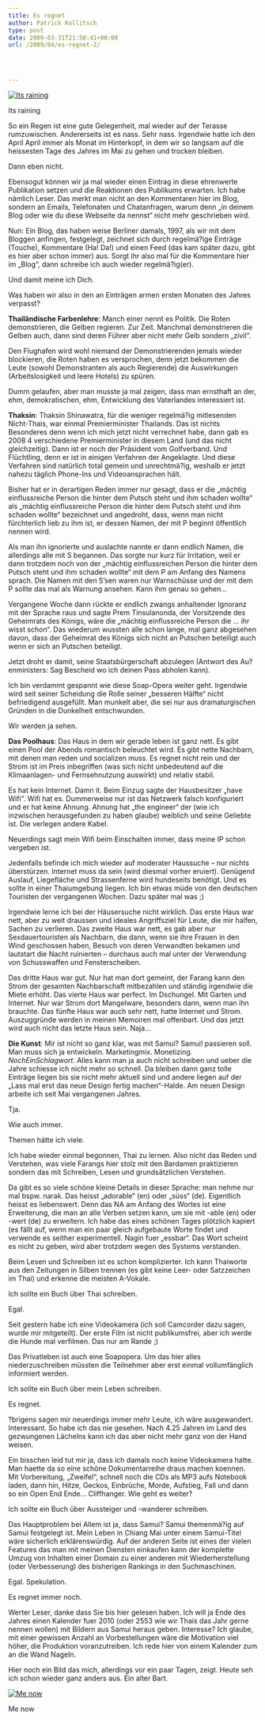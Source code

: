 ```yaml
---
title: Es regnet
author: Patrick Kollitsch
type: post
date: 2009-03-31T21:50:41+00:00
url: /2009/04/es-regnet-2/




---
```

<div class="flickr">
  <a href="http://www.flickr.com/photos/schreibblogade/3403549915/" title="Its raining"><img src="//farm4.static.flickr.com/3439/3403549915_b92190c1b2.jpg" alt="Its raining" /></a></p> 
  
  <p>
    Its raining
  </p>
</div>

So ein Regen ist eine gute Gelegenheit, mal wieder auf der Terasse rumzuwischen. Andererseits ist es nass. Sehr nass. Irgendwie hatte ich den April April immer als Monat im Hinterkopf, in dem wir so langsam auf die heissesten Tage des Jahres im Mai zu gehen und trocken bleiben. 

Dann eben nicht.

Ebensogut können wir ja mal wieder einen Eintrag in diese ehrenwerte Publikation setzen und die Reaktionen des Publikums erwarten. Ich habe nämlich Leser. Das merkt man nicht an den Kommentaren hier im Blog, sondern an Emails, Telefonaten und Chatanfragen, warum denn &#8222;in deinem Blog oder wie du diese Webseite da nennst&#8220; nicht mehr geschrieben wird.

Nun: Ein Blog, das haben weise Berliner damals, 1997, als wir mit dem Bloggen anfingen, festgelegt, zeichnet sich durch regelmä?ige Einträge (Touche), Kommentare (Ha! Da!) und einen Feed (das kam später dazu, gibt es hier aber schon immer) aus. Sorgt ihr also mal für die Kommentare hier im &#8222;Blog&#8220;, dann schreibe ich auch wieder regelmä?ig(er).

Und damit meine ich Dich.

Was haben wir also in den an Einträgen armen ersten Monaten des Jahres verpasst?

**Thailändische Farbenlehre**: Manch einer nennt es Politik. Die Roten demonstrieren, die Gelben regieren. Zur Zeit. Manchmal demonstrieren die Gelben auch, dann sind deren Führer aber nicht mehr Gelb sondern &#8222;zivil&#8220;. 

Den Flughafen wird wohl niemand der Demonstrierenden jemals wieder blockieren, die Roten haben es versprochen, denn jetzt bekommen die Leute (sowohl Demonstranten als auch Regierende) die Auswirkungen (Arbeitslosigkeit und leere Hotels) zu spüren. 

Dumm gelaufen, aber man musste ja mal zeigen, dass man ernsthaft an der, ehm, demokratischen, ehm, Entwicklung des Vaterlandes interessiert ist.

**Thaksin**: Thaksin Shinawatra, für die weniger regelmä?ig mitlesenden Nicht-Thais, war einmal Premierminister Thailands. Das ist nichts Besonderes denn wenn ich mich jetzt nicht verrechnet habe, dann gab es 2008 4 verschiedene Premierminister in diesem Land (und das nicht gleichzeitig). Dann ist er noch der Präsident vom Golfverband. Und Flüchtling, denn er ist in einigen Verfahren der Angeklagte. Und diese Verfahren sind natürlich total gemein und unrechtmä?ig, weshalb er jetzt nahezu täglich Phone-Ins und Videoansprachen hält.

Bisher hat er in derartigen Reden immer nur gesagt, dass er die &#8222;mächtig einflussreiche Person die hinter dem Putsch steht und ihm schaden wollte&#8220; als &#8222;mächtig einflussreiche Person die hinter dem Putsch steht und ihm schaden wollte&#8220; bezeichnet und angedroht, dass, wenn man nicht fürchterlich lieb zu ihm ist, er dessen Namen, der mit P beginnt öffentlich nennen wird.

Als man ihn ignorierte und auslachte nannte er dann endlich Namen, die allerdings alle mit S begannen. Das sorgte nur kurz für Irritation, weil er dann trotzdem noch von der &#8222;mächtig einflussreichen Person die hinter dem Putsch steht und ihm schaden wollte&#8220; mit dem P am Anfang des Namens sprach. Die Namen mit den S&#8217;sen waren nur Warnschüsse und der mit dem P sollte das mal als Warnung ansehen. Kann ihm genau so gehen&#8230;

Vergangene Woche dann rückte er endlich zwangs anhaltender Ignoranz mit der Sprache raus und sagte Prem Tinsulanonda, der Vorsitzende des Geheimrats des Königs, wäre die &#8222;mächtig einflussreiche Person die &#8230; ihr wisst schon&#8220;. Das wiederum wussten alle schon lange, mal ganz abgesehen davon, dass der Geheimrat des Königs sich nicht an Putschen beteiligt auch wenn er sich an Putschen beteiligt.

Jetzt droht er damit, seine Staatsbürgerschaft abzulegen (Antwort des Au?enministers: Sag Bescheid wo ich deinen Pass abholen kann). 

Ich bin verdammt gespannt wie diese Soap-Opera weiter geht. Irgendwie wird seit seiner Scheidung die Rolle seiner &#8222;besseren Hälfte&#8220; nicht befriedigend ausgefüllt. Man munkelt aber, die sei nur aus dramaturgischen Gründen in die Dunkelheit entschwunden.

Wir werden ja sehen.

**Das Poolhaus**: Das Haus in dem wir gerade leben ist ganz nett. Es gibt einen Pool der Abends romantisch beleuchtet wird. Es gibt nette Nachbarn, mit denen man reden und socializen muss. Es regnet nicht rein und der Strom ist im Preis inbegriffen (was sich nicht unbedeutend auf die Klimaanlagen- und Fernsehnutzung auswirkt) und relativ stabil.

Es hat kein Internet. Damn it. Beim Einzug sagte der Hausbesitzer &#8222;have Wifi&#8220;. Wifi hat es. Dummerweise nur ist das Netzwerk falsch konfiguriert und er hat keine Ahnung. Ahnung hat &#8222;the engineer&#8220; der (wie ich inzwischen herausgefunden zu haben glaube) weiblich und seine Geliebte ist. Die verlegen andere Kabel.

Neuerdings sagt mein Wifi beim Einschalten immer, dass meine IP schon vergeben ist. 

Jedenfalls befinde ich mich wieder auf moderater Haussuche &#8211; nur nichts überstürzen. Internet muss da sein (wird diesmal vorher eruiert). Genügend Auslauf, Liegefläche und Strassenferne wird hundeseits benötigt. Und es sollte in einer Thaiumgebung liegen. Ich bin etwas müde von den deutschen Touristen der vergangenen Wochen. Dazu später mal was ;)

Irgendwie lerne ich bei der Häusersuche nicht wirklich. Das erste Haus war nett, aber zu weit draussen und ideales Angriffsziel für Leute, die mir halfen, Sachen zu verlieren. Das zweite Haus war nett, es gab aber nur Sexdauertouristen als Nachbarn, die dann, wenn sie ihre Frauen in den Wind geschossen haben, Besuch von deren Verwandten bekamen und lautstart die Nacht ruinierten &#8211; durchaus auch mal unter der Verwendung von Schusswaffen und Fensterscheiben.

Das dritte Haus war gut. Nur hat man dort gemeint, der Farang kann den Strom der gesamten Nachbarschaft mitbezahlen und ständig irgendwie die Miete erhöht. Das vierte Haus war perfect. Im Dschungel. Mit Garten und Internet. Nur war Strom dort Mangelware, besonders dann, wenn man ihn brauchte. Das fünfte Haus war auch sehr nett, hatte Internet und Strom. Auszuggründe werden in meinen Memoiren mal offenbart. Und das jetzt wird auch nicht das letzte Haus sein. Naja&#8230;

**Die Kunst**: Mir ist nicht so ganz klar, was mit Samui? Samui! passieren soll. Man muss sich ja entwickeln. Marketingmix. Monetizing. $NochEinSchlagwort$. Alles kann man ja auch nicht schreiben und ueber die Jahre schiesse ich nicht mehr so schnell. Da bleiben dann ganz tolle Einträge liegen bis sie nicht mehr aktuell sind und andere liegen auf der &#8222;Lass mal erst das neue Design fertig machen&#8220;-Halde. Am neuen Design arbeite ich seit Mai vergangenen Jahres.

Tja.

Wie auch immer.

Themen hätte ich viele.

Ich habe wieder einmal begonnen, Thai zu lernen. Also nicht das Reden und Verstehen, was viele Farangs hier stolz mit den Bardamen praktizieren sondern das mit Schreiben, Lesen und grundsätzlichen Verstehen. 

Da gibt es so viele schöne kleine Details in dieser Sprache: man nehme nur mal bspw. narak. Das heisst &#8222;adorable&#8220; (en) oder &#8222;süss&#8220; (de). Eigentlich heisst es liebenswert. Denn das NA am Anfang des Wortes ist eine Erweiterung, die man an alle Verben setzen kann, um sie mit -able (en) oder -wert (de) zu erweitern. Ich habe das eines schönen Tages plötzlich kapiert (es fällt auf, wenn man ein paar gleich aufgebaute Worte findet und verwende es seither experimentell. Nagin fuer &#8222;essbar&#8220;. Das Wort scheint es nicht zu geben, wird aber trotzdem wegen des Systems verstanden.

Beim Lesen und Schreiben ist es schon komplizierter. Ich kann Thaiworte aus den Zeitungen in Silben trennen (es gibt keine Leer- oder Satzzeichen im Thai) und erkenne die meisten A-Vokale. 

Ich sollte ein Buch über Thai schreiben.

Egal.

Seit gestern habe ich eine Videokamera (ich soll Camcorder dazu sagen, wurde mir mitgeteilt). Der erste Film ist nicht publikumsfrei, aber ich werde die Hunde mal verfilmen. Das nur am Rande ;)

Das Privatleben ist auch eine Soapopera. Um das hier alles niederzuschreiben müssten die Teilnehmer aber erst einmal vollumfänglich informiert werden. 

Ich sollte ein Buch über mein Leben schreiben.

Es regnet.

?brigens sagen mir neuerdings immer mehr Leute, ich wäre ausgewandert. Interessant. So habe ich das nie gesehen. Nach 4.25 Jahren im Land des gezwungenen Lächelns kann ich das aber nicht mehr ganz von der Hand weisen. 

Ein bisschen leid tut mir ja, dass ich damals noch keine Videokamera hatte. Man haette da so eine schöne Dokumentarreihe draus machen koennen. Mit Vorbereitung, &#8222;Zweifel&#8220;, schnell noch die CDs als MP3 aufs Notebook laden, dann hin, Hitze, Geckos, Einbrüche, Morde, Aufstieg, Fall und dann so ein Open End Ende&#8230; Cliffhanger. Wie geht es weiter?

Ich sollte ein Buch über Aussteiger und -wanderer schreiben.

Das Hauptproblem bei Allem ist ja, dass Samui? Samui themenmä?ig auf Samui festgelegt ist. Mein Leben in Chiang Mai unter einem Samui-Titel wäre sicherlich erklärenswürdig. Auf der anderen Seite ist eines der vielen Features das man mit meinen Diensten einkaufen kann der komplette Umzug von Inhalten einer Domain zu einer anderen mit Wiederherstellung (oder Verbesserung) des bisherigen Rankings in den Suchmaschinen.

Egal. Spekulation.

Es regnet immer noch.

Werter Leser, danke dass Sie bis hier gelesen haben. Ich will ja Ende des Jahres einen Kalender fuer 2010 (oder 2553 wie wir Thais das Jahr gerne nennen wollen) mit Bildern aus Samui heraus geben. Interesse? Ich glaube, mit einer gewissen Anzahl an Vorbestellungen wäre die Motivation viel höher, die Produktion voranzutreiben. Ich rede hier von einem Kalender zum an die Wand Nageln.

Hier noch ein Bild das mich, allerdings vor ein paar Tagen, zeigt. Heute seh ich schon wieder ganz anders aus. Ein alter Bart.

<div class="flickr">
  <a href="http://www.flickr.com/photos/schreibblogade/3403549207/" title="Me now"><img src="//farm4.static.flickr.com/3560/3403549207_a673f3c9c5.jpg" alt="Me now" /></a></p> 
  
  <p>
    Me now
  </p>
</div>